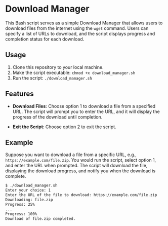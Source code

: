 # Download Manager

This Bash script serves as a simple Download Manager that allows users to download files from the internet using the `wget` command. Users can specify a list of URLs to download, and the script displays progress and completion status for each download.

## Usage

1. Clone this repository to your local machine.
2. Make the script executable: `chmod +x download_manager.sh`
3. Run the script: `./download_manager.sh`

## Features

- **Download Files**: Choose option 1 to download a file from a specified URL. The script will prompt you to enter the URL, and it will display the progress of the download until completion.

- **Exit the Script**: Choose option 2 to exit the script.

## Example

Suppose you want to download a file from a specific URL, e.g., `https://example.com/file.zip`. You would run the script, select option 1, and enter the URL when prompted. The script will download the file, displaying the download progress, and notify you when the download is complete.

```bash
$ ./download_manager.sh
Enter your choice: 1
Enter the URL of the file to download: https://example.com/file.zip
Downloading: file.zip
Progress: 25%
...
Progress: 100%
Download of file.zip completed.
